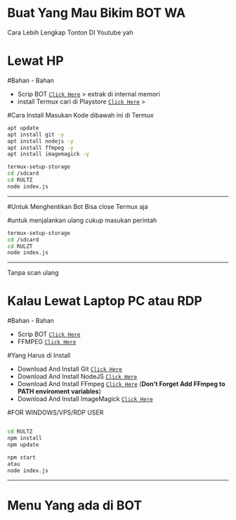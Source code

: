 # Buat Yang Mau Bikim BOT WA
Cara Lebih Lengkap Tonton DI Youtube yah



# Lewat HP
#Bahan - Bahan
* Scrip BOT  [`Click Here`](https://www.mediafire.com/file/g783x43otcz5vcf/botwarcs.zip/file) > extrak di internal memori
* install Termux cari di Playstore [`Click Here`](https://play.google.com/store/apps/details?id=com.termux&hl=in&gl=US) >

#Cara Install
Masukan Kode dibawah ini di Termux

```bash
apt update
apt install git -y
apt install nodejs -y
apt install ffmpeg -y
apt install imagemagick -y

termux-setup-storage
cd /sdcard
cd RULTZ
node index.js
```
---------

#Untuk Menghentikan Bot Bisa close Termux aja


#untuk menjalankan ulang cukup masukan perintah
```bash
termux-setup-storage
cd /sdcard
cd RULZT
node index.js
```
---------

Tanpa scan ulang


# Kalau Lewat Laptop PC atau RDP
#Bahan - Bahan
* Scrip BOT  [`Click Here`](https://drive.google.com/file/d/171KD5MqpEXeXyFk4v0qAS6qbWGP1eIpg/view?usp=sharing)
* FFMPEG   [`Click Here`](https://drive.google.com/drive/folders/172uE7kBP5Ws4_22006LlAZ0iAN64A8T5?usp=sharing)

#Yang Harus di Install
* Download And Install Git [`Click Here`](https://git-scm.com/downloads)
* Download And Install NodeJS [`Click Here`](https://nodejs.org/en/download)
* Download And Install FFmpeg [`Click Here`](https://ffmpeg.org/download.html) (**Don't Forget Add FFmpeg to PATH enviroment variables**)
* Download And Install ImageMagick [`Click Here`](https://imagemagick.org/script/download.php)

#FOR WINDOWS/VPS/RDP USER

```bash

cd RULTZ
npm install
npm update

npm start
atau
node index.js
```
---------

# Menu Yang ada di BOT

